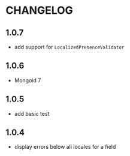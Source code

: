 # CHANGELOG

## 1.0.7

* add support for `LocalizedPresenceValidator`

## 1.0.6

* Mongoid 7

## 1.0.5

* add basic test

## 1.0.4

* display errors below all locales for a field
